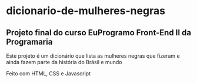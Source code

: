 # dicionario-de-mulheres-negras
## Projeto final do curso EuProgramo Front-End II da Programaria

Este projeto é um dicionário que lista as mulheres negras que fizeram e ainda fazem parte da história do Brásil e mundo

Feito com HTML, CSS e Javascript
